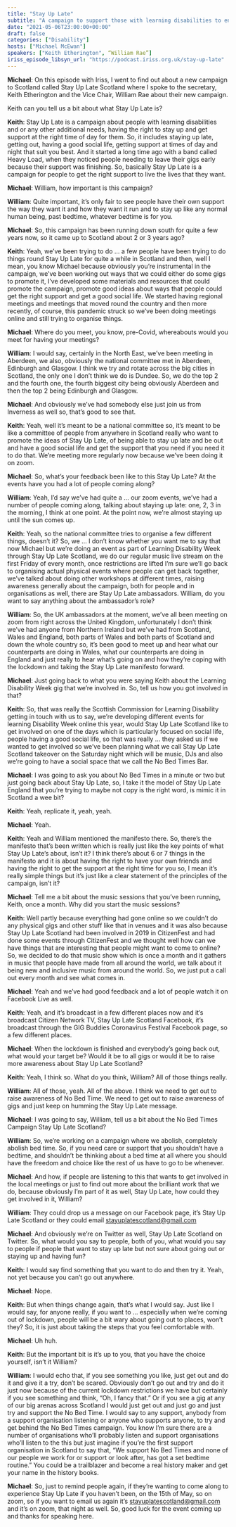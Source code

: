 ```yaml
---
title: "Stay Up Late"
subtitle: "A campaign to support those with learning disabilities to enjoy nightlife"
date: "2021-05-06T23:00:00+00:00"
draft: false
categories: ["Disability"]
hosts: ["Michael McEwan"]
speakers: ["Keith Etherington", “William Rae”]
iriss_episode_libsyn_url: "https://podcast.iriss.org.uk/stay-up-late"
---
```

**Michael**: On this episode with Iriss, I went to find out about a new campaign to Scotland called Stay Up Late Scotland where I spoke to the secretary, Keith Etherington and the Vice Chair, William Rae about their new campaign.

Keith can you tell us a bit about what Stay Up Late is?

**Keith**: Stay Up Late is a campaign about people with learning disabilities and or any other additional needs, having the right to stay up and get support at the right time of day for them. So, it includes staying up late, getting out, having a good social life, getting support at times of day and night that suit you best. And it started a long time ago with a band called Heavy Load, when they noticed people needing to leave their gigs early because their support was finishing. So, basically Stay Up Late is a campaign for people to get the right support to live the lives that they want.

**Michael**: William, how important is this campaign?

**William**:  Quite important, it’s only fair to see people have their own support the way they want it and how they want it run and to stay up like any normal human being, past bedtime, whatever bedtime is for you.

**Michael**: So, this campaign has been running down south for quite a few years now, so it came up to Scotland about 2 or 3 years ago?

**Keith**: Yeah, we’ve been trying to do … a few people have been trying to do things round Stay Up Late for quite a while in Scotland and then, well I mean, you know Michael because obviously you’re instrumental in the campaign, we’ve been working out ways that we could either do some gigs to promote it, I’ve developed some materials and resources that could promote the campaign, promote good ideas about ways that people could get the right support and get a good social life. We started having regional meetings and meetings that moved round the country and then more recently, of course, this pandemic struck so we’ve been doing meetings online and still trying to organise things.

**Michael**: Where do you meet, you know, pre-Covid, whereabouts would you meet for having your meetings?

**William**: I would say, certainly in the North East, we’ve been meeting in Aberdeen, we also, obviously the national committee met in Aberdeen, Edinburgh and Glasgow. I think we try and rotate across the big cities in Scotland, the only one I don’t think we do is Dundee. So, we do the top 2 and the fourth one, the fourth biggest city being obviously Aberdeen and then the top 2 being Edinburgh and Glasgow.

**Michael**: And obviously we’ve had somebody else just join us from Inverness as well so, that’s good to see that.

**Keith**: Yeah, well it’s meant to be a national committee so, it’s meant to be like a committee of people from anywhere in Scotland really who want to promote the ideas of Stay Up Late, of being able to stay up late and be out and have a good social life and get the support that you need if you need it to do that. We’re meeting more regularly now because we’ve been doing it on zoom.

**Michael**: So, what’s your feedback been like to this Stay Up Late? At the events have you had a lot of people coming along?

**William**: Yeah, I’d say we’ve had quite a … our zoom events, we’ve had a number of people coming along, talking about staying up late: one, 2, 3 in the morning, I think at one point. At the point now, we’re almost staying up until the sun comes up.

**Keith**:  Yeah, so the national committee tries to organise a few different things, doesn’t it? So, we … I don’t know whether you want me to say that now Michael but we’re doing an event as part of Learning Disability Week through Stay Up Late Scotland, we do our regular music live stream on the first Friday of every month, once restrictions are lifted I’m sure we’ll go back to organising actual physical events where people can get back together, we’ve talked about doing other workshops at different times, raising awareness generally about the campaign, both for people and in organisations as well, there are Stay Up Late ambassadors. William, do you want to say anything about the ambassador’s role?

**William**: So, the UK ambassadors at the moment, we’ve all been meeting on zoom from right across the United Kingdom, unfortunately I don’t think we’ve had anyone from Northern Ireland but we’ve had from Scotland, Wales and England, both parts of Wales and both parts of Scotland and down the whole country so, it’s been good to meet up and hear what our counterparts are doing in Wales, what our counterparts are doing in England and just really to hear what’s going on and how they’re coping with the lockdown and taking the Stay Up Late manifesto forward.

**Michael**: Just going back to what you were saying Keith about the Learning Disability Week gig that we’re involved in. So, tell us how you got involved in that?

**Keith**: So, that was really the Scottish Commission for Learning Disability getting in touch with us to say, we’re developing different events for learning Disability Week online this year, would Stay Up Late Scotland like to get involved on one of the days which is particularly focused on social life, people having a good social life, so that was really … they asked us if we wanted to get involved so we’ve been planning what we call Stay Up Late Scotland takeover on the Saturday night which will be music, DJs and also we’re going to have a social space that we call the No Bed Times Bar.

**Michael**: I was going to ask you about No Bed Times in a minute or two but just going back about Stay Up Late, so, I take it the model of Stay Up Late England that you’re trying to maybe not copy is the right word, is mimic it in Scotland a wee bit?

**Keith**: Yeah, replicate it, yeah, yeah.

**Michael**: Yeah.

**Keith**: Yeah and William mentioned the manifesto there. So, there’s the manifesto that’s been written which is really just like the key points of what Stay Up Late’s about, isn’t it? I think there’s about 6 or 7 things in the manifesto and it is about having the right to have your own friends and having the right to get the support at the right time for you so, I mean it’s really simple things but it’s just like a clear statement of the principles of the campaign, isn’t it?

**Michael**: Tell me a bit about the music sessions that you’ve been running, Keith, once a month. Why did you start the music sessions?

**Keith**: Well partly because everything had gone online so we couldn’t do any physical gigs and other stuff like that in venues and it was also because Stay Up Late Scotland had been involved in 2019 in CitizenFest and had done some events through CitizenFest and we thought well how can we have things that are interesting that people might want to come to online? So, we decided to do that music show which is once a month and it gathers in music that people have made from all around the world, we talk about it being new and inclusive music from around the world. So, we just put a call out every month and see what comes in.

**Michael**: Yeah and we’ve had good feedback and a lot of people watch it on Facebook Live as well.

**Keith**: Yeah, and it’s broadcast in a few different places now and it’s broadcast Citizen Network TV, Stay Up Late Scotland Facebook, it’s broadcast through the GIG Buddies Coronavirus Festival Facebook page, so a few different places.

**Michael**:  When the lockdown is finished and everybody’s going back out, what would your target be? Would it be to all gigs or would it be to raise more awareness about Stay Up Late Scotland?

**Keith**:  Yeah, I think so. What do you think, William? All of those things really.

**William**: All of those, yeah. All of the above. I think we need to get out to raise awareness of No Bed Time. We need to get out to raise awareness of gigs and just keep on humming the Stay Up Late message.

**Michael**:  I was going to say, William, tell us a bit about the No Bed Times Campaign Stay Up Late Scotland?

**William**: So, we’re working on a campaign where we abolish, completely abolish bed time. So, if you need care or support that you shouldn’t have a bedtime, and shouldn’t be thinking about a bed time at all where you should have the freedom and choice like the rest of us have to go to be whenever.

**Michael**: And how, if people are listening to this that wants to get involved in the local meetings or just to find out more about the brilliant work that we do, because obviously I’m part of it as well, Stay Up Late, how could they get involved in it, William?

**William**: They could drop us a message on our Facebook page, it’s Stay Up Late Scotland or they could email [stayuplatescotland@gmail.com](mailto:stayuplatescotland@gmail.com)

**Michael**: And obviously we’re on Twitter as well, Stay Up Late Scotland on Twitter. So, what would you say to people, both of you, what would you say to people if people that want to stay up late but not sure about going out or staying up and having fun?

**Keith**:  I would say find something that you want to do and then try it. Yeah, not yet because you can’t go out anywhere.

**Michael**: Nope.

**Keith**: But when things change again, that’s what I would say. Just like I would say, for anyone really, if you want to … especially when we’re coming out of lockdown, people will be a bit wary about going out to places, won’t they? So, it is just about taking the steps that you feel comfortable with.

**Michael**: Uh huh.

**Keith**: But the important bit is it’s up to you, that you have the choice yourself, isn’t it William?

**William**: I would echo that, if you see something you like, just get out and do it and give it a try, don’t be scared. Obviously don’t go out and try and do it just now because of the current lockdown restrictions we have but certainly if you see something and think, “Oh, I fancy that.” Or if you see a gig at any of our big arenas across Scotland I would just get out and just go and just try and support the No Bed Time. I would say to any support, anybody from a support organisation listening or anyone who supports anyone, to try and get behind the No Bed Times campaign. You know I’m sure there are a number of organisations who’ll probably listen and support organisations who’ll listen to the this but just imagine if you’re the first support organisation in Scotland to say that, “We support No Bed Times and none of our people we work for or support or look after, has got a set bedtime routine.” You could be a trailblazer and become a real history maker and get your name in the history books.

**Michael**:  So, just to remind people again, if they’re wanting to come along to experience Stay Up Late if you haven’t been, on the 15th of May, so on zoom, so if you want to email us again it’s [stayuplatescotland@gmail.com](mailto:stayuplatescotland@gmail.com) and it’s on zoom, that night as well. So, good luck for the event coming up and thanks for speaking here.
